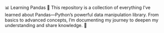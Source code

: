 
📊 Learning Pandas 🐼
This repository is a collection of everything I’ve learned about Pandas—Python’s powerful data manipulation library. From basics to advanced concepts, I’m documenting my journey to deepen my understanding and share knowledge. 🚀


